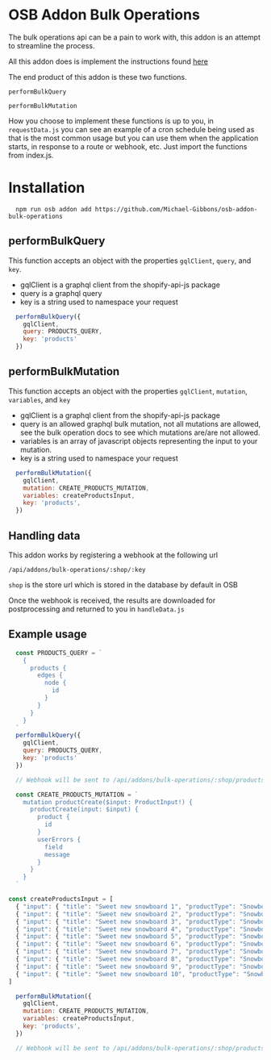 # OSB Addon Bulk Operations

The bulk operations api can be a pain to work with, this addon is an attempt to streamline the process.

All this addon does is implement the instructions found [here](https://shopify.dev/docs/api/usage/bulk-operations/imports)

The end product of this addon is these two functions.

`performBulkQuery`

`performBulkMutation`

How you choose to implement these functions is up to you, in `requestData.js` you can see an example of a cron schedule being used as that is the most common usage but you can use them when the application starts, in response to a route or webhook, etc. Just import the functions from index.js.

# Installation

```
  npm run osb addon add https://github.com/Michael-Gibbons/osb-addon-bulk-operations
```

## performBulkQuery

This function accepts an object with the properties `gqlClient`, `query`, and `key`.

- gqlClient is a graphql client from the shopify-api-js package
- query is a graphql query
- key is a string used to namespace your request

```js
  performBulkQuery({
    gqlClient,
    query: PRODUCTS_QUERY,
    key: 'products'
  })
```
## performBulkMutation

This function accepts an object with the properties `gqlClient`, `mutation`, `variables`, and `key`

- gqlClient is a graphql client from the shopify-api-js package
- query is an allowed graphql bulk mutation, not all mutations are allowed, see the bulk operation docs to see which mutations are/are not allowed.
- variables is an array of javascript objects representing the input to your mutation.
- key is a string used to namespace your request

```js
  performBulkMutation({
    gqlClient,
    mutation: CREATE_PRODUCTS_MUTATION,
    variables: createProductsInput,
    key: 'products',
  })
```

## Handling data
This addon works by registering a webhook at the following url

`/api/addons/bulk-operations/:shop/:key`

`shop` is the store url which is stored in the database by default in OSB

Once the webhook is received, the results are downloaded for postprocessing and returned to you in `handleData.js`

## Example usage

```js
  const PRODUCTS_QUERY = `
    {
      products {
        edges {
          node {
            id
          }
        }
      }
    }
  `
  performBulkQuery({
    gqlClient,
    query: PRODUCTS_QUERY,
    key: 'products'
  })

  // Webhook will be sent to /api/addons/bulk-operations/:shop/products

```

```js
  const CREATE_PRODUCTS_MUTATION = `
    mutation productCreate($input: ProductInput!) {
      productCreate(input: $input) {
        product {
          id
        }
        userErrors {
          field
          message
        }
      }
    }
  `

const createProductsInput = [
  { "input": { "title": "Sweet new snowboard 1", "productType": "Snowboard", "vendor": "JadedPixel" } },
  { "input": { "title": "Sweet new snowboard 2", "productType": "Snowboard", "vendor": "JadedPixel" } },
  { "input": { "title": "Sweet new snowboard 3", "productType": "Snowboard", "vendor": "JadedPixel" } },
  { "input": { "title": "Sweet new snowboard 4", "productType": "Snowboard", "vendor": "JadedPixel" } },
  { "input": { "title": "Sweet new snowboard 5", "productType": "Snowboard", "vendor": "JadedPixel" } },
  { "input": { "title": "Sweet new snowboard 6", "productType": "Snowboard", "vendor": "JadedPixel" } },
  { "input": { "title": "Sweet new snowboard 7", "productType": "Snowboard", "vendor": "JadedPixel" } },
  { "input": { "title": "Sweet new snowboard 8", "productType": "Snowboard", "vendor": "JadedPixel" } },
  { "input": { "title": "Sweet new snowboard 9", "productType": "Snowboard", "vendor": "JadedPixel" } },
  { "input": { "title": "Sweet new snowboard 10", "productType": "Snowboard", "vendor": "JadedPixel" } },
]

  performBulkMutation({
    gqlClient,
    mutation: CREATE_PRODUCTS_MUTATION,
    variables: createProductsInput,
    key: 'products',
  })

  // Webhook will be sent to /api/addons/bulk-operations/:shop/products
```